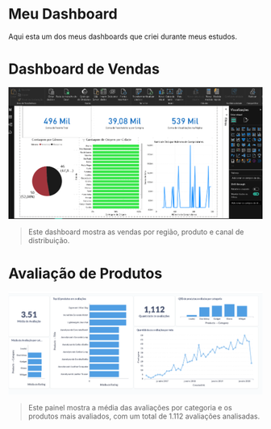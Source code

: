 # Meu Dashboard

Aqui esta um dos meus dashboards que criei durante meus estudos.

# Dashboard de Vendas

![Dashboard](Dasboard-telemarketing.png)

> Este dashboard mostra as vendas por região, produto e canal de distribuição.

# Avaliação de Produtos

![Avaliaçao](Avaliacao-produtos.png)

> Este painel mostra a média das avaliações por categoria e os produtos mais avaliados, com um total de 1.112 avaliações analisadas.

